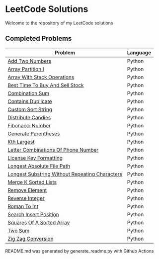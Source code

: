 # LeetCode Solutions

Welcome to the repository of my LeetCode solutions

## Completed Problems

| Problem | Language |
| --- | --- |
| [Add Two Numbers](https://github.com/nhzaci/LeetCode/blob/master/add-two-numbers.py) | Python |
| [Array Partition I](https://github.com/nhzaci/LeetCode/blob/master/array-partition-i.py) | Python |
| [Array With Stack Operations](https://github.com/nhzaci/LeetCode/blob/master/array-with-stack-operations.py) | Python |
| [Best Time To Buy And Sell Stock](https://github.com/nhzaci/LeetCode/blob/master/best-time-to-buy-and-sell-stock.py) | Python |
| [Combination Sum](https://github.com/nhzaci/LeetCode/blob/master/combination-sum.py) | Python |
| [Contains Duplicate](https://github.com/nhzaci/LeetCode/blob/master/contains-duplicate.py) | Python |
| [Custom Sort String](https://github.com/nhzaci/LeetCode/blob/master/custom-sort-string.py) | Python |
| [Distribute Candies](https://github.com/nhzaci/LeetCode/blob/master/distribute-candies.py) | Python |
| [Fibonacci Number](https://github.com/nhzaci/LeetCode/blob/master/fibonacci-number.py) | Python |
| [Generate Parentheses](https://github.com/nhzaci/LeetCode/blob/master/generate-parentheses.py) | Python |
| [Kth Largest](https://github.com/nhzaci/LeetCode/blob/master/kth-largest.py) | Python |
| [Letter Combinations Of Phone Number](https://github.com/nhzaci/LeetCode/blob/master/letter-combinations-of-phone-number.py) | Python |
| [License Key Formatting](https://github.com/nhzaci/LeetCode/blob/master/license-key-formatting.py) | Python |
| [Longest Absolute File Path](https://github.com/nhzaci/LeetCode/blob/master/longest-absolute-file-path.py) | Python |
| [Longest Substring Without Repeating Characters](https://github.com/nhzaci/LeetCode/blob/master/longest-substring-without-repeating-characters.py) | Python |
| [Merge K Sorted Lists](https://github.com/nhzaci/LeetCode/blob/master/merge-k-sorted-lists.py) | Python |
| [Remove Element](https://github.com/nhzaci/LeetCode/blob/master/remove-element.py) | Python |
| [Reverse Integer](https://github.com/nhzaci/LeetCode/blob/master/reverse-integer.py) | Python |
| [Roman To Int](https://github.com/nhzaci/LeetCode/blob/master/roman-to-int.py) | Python |
| [Search Insert Position](https://github.com/nhzaci/LeetCode/blob/master/search-insert-position.py) | Python |
| [Squares Of A Sorted Array](https://github.com/nhzaci/LeetCode/blob/master/squares-of-a-sorted-array.py) | Python |
| [Two Sum](https://github.com/nhzaci/LeetCode/blob/master/two-sum.py) | Python |
| [Zig Zag Conversion](https://github.com/nhzaci/LeetCode/blob/master/zig-zag-conversion.py) | Python |

README.md was generated by generate_readme.py with Github Actions